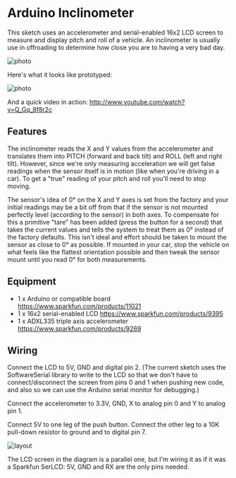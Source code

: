 Arduino Inclinometer
====================

This sketch uses an accelerometer and serial-enabled 16x2 LCD screen to measure
and display pitch and roll of a vehicle. An inclinometer is usually use in
offroading to determine how close you are to having a very bad day.

![photo](https://farm8.staticflickr.com/7330/9578822489_0db79b4148_o.jpg)

Here's what it looks like prototyped:

![photo](http://cannikin.github.com/arduino_inclinometer/photo.jpg?1)

And a quick video in action: http://www.youtube.com/watch?v=Q_Gq_8f8r2c

Features
--------

The inclinometer reads the X and Y values from the accelerometer and translates
them into PITCH (forward and back tilt) and ROLL (left and right tilt).
However, since we're only measuring acceleration we will get false readings when
the sensor itself is in motion (like when you're driving in a car). To get a
"true" reading of your pitch and roll you'll need to stop moving.

The sensor's idea of 0° on the X and Y axes is set from the factory and your
initial readings may be a bit off from that if the sensor is not mounted
perfectly level (according to the sensor) in both axes. To compensate for this a
primitive "tare" has been added (press the button for a second) that takes the
current values and tells the system to treat them as 0° instead of the factory
defaults. This isn't ideal and effort should be taken to mount the sensor as
close to 0° as possible. If mounted in your car, stop the vehicle on what feels
like the flattest orientation possible and then tweak the sensor mount until you
read 0° for both measurements.

Equipment
---------
* 1 x Arduino or compatible board https://www.sparkfun.com/products/11021
* 1 x 16x2 serial-enabled LCD https://www.sparkfun.com/products/9395
* 1 x ADXL335 triple axis accelerometer https://www.sparkfun.com/products/9269

Wiring
------
Connect the LCD to 5V, GND and digital pin 2. (The current sketch uses the
SoftwareSerial library to write to the LCD so that we don't have to
connect/disconnect the screen from pins 0 and 1 when pushing new code, and also
so we can use the Arduino serial monitor for debugging.)

Connect the accelerometer to 3.3V, GND, X to analog pin 0 and Y to analog pin 1.

Connect 5V to one leg of the push button. Connect the other leg to a 10K
pull-down resistor to ground and to digital pin 7.

![layout](http://cannikin.github.com/arduino_inclinometer/inclinometer-layout.png?4)

The LCD screen in the diagram is a parallel one, but I'm wiring it as if it
was a Sparkfun SerLCD: 5V, GND and RX are the only pins needed.
